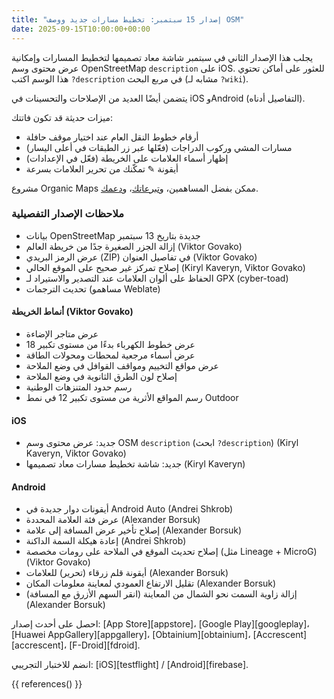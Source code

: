 ```yaml
---
title: "إصدار 15 سبتمبر: تخطيط مسارات جديد ووصف OSM"
date: 2025-09-15T10:00:00+00:00
---
```


يجلب هذا الإصدار الثاني في سبتمبر شاشة معاد تصميمها لتخطيط المسارات وإمكانية عرض محتوى وسم OpenStreetMap `description` على iOS. للعثور على أماكن تحتوي هذا الوسم اكتب `?description` في مربع البحث (مشابه لـ `?wiki`).

يتضمن أيضًا العديد من الإصلاحات والتحسينات في iOS وAndroid (التفاصيل أدناه).

ميزات حديثة قد تكون فاتتك:
- أرقام خطوط النقل العام عند اختيار موقف حافلة
- مسارات المشي وركوب الدراجات (فعّلها عبر زر الطبقات في أعلى اليسار)
- إظهار أسماء العلامات على الخريطة (فعّل في الإعدادات)
- أيقونة ✎ تمكّنك من تحرير العلامات بسرعة

مشروع Organic Maps ممكن بفضل المساهمين، و[تبرعاتك](@/donate/index.ar.md)، و[دعمك](@/contribute/index.md).

### ملاحظات الإصدار التفصيلية

- بيانات OpenStreetMap جديدة بتاريخ 13 سبتمبر
- إزالة الجزر الصغيرة جدًا من خريطة العالم (Viktor Govako)
- عرض الرمز البريدي (ZIP) في تفاصيل العنوان (Viktor Govako)
- إصلاح تمركز غير صحيح على الموقع الحالي (Kiryl Kaveryn, Viktor Govako)
- الحفاظ على ألوان العلامات عند التصدير والاستيراد لـ GPX (cyber-toad)
- تحديث الترجمات (مساهمو Weblate)

#### أنماط الخريطة (Viktor Govako)

- عرض متاجر الإضاءة
- عرض خطوط الكهرباء بدءًا من مستوى تكبير 18
- عرض أسماء مرجعية لمحطات ومحولات الطاقة
- عرض مواقع التخييم ومواقف القوافل في وضع الملاحة
- إصلاح لون الطرق الثانوية في وضع الملاحة
- رسم حدود المتنزهات الوطنية
- رسم المواقع الأثرية من مستوى تكبير 12 في نمط Outdoor

#### iOS

- جديد: عرض محتوى وسم OSM `description` (ابحث `?description`) (Kiryl Kaveryn, Viktor Govako)
- جديد: شاشة تخطيط مسارات معاد تصميمها (Kiryl Kaveryn)

#### Android

- أيقونات دوار جديدة في Android Auto (Andrei Shkrob)
- عرض فئة العلامة المحددة (Alexander Borsuk)
- إصلاح تأخير عرض المسافة إلى علامة (Alexander Borsuk)
- إعادة هيكلة السمة الداكنة (Andrei Shkrob)
- إصلاح تحديث الموقع في الملاحة على رومات مخصصة (مثل Lineage + MicroG) (Viktor Govako)
- أيقونة قلم زرقاء (تحرير) للعلامات (Alexander Borsuk)
- تقليل الارتفاع العمودي لمعاينة معلومات المكان (Alexander Borsuk)
- إزالة زاوية السمت نحو الشمال من المعاينة (انقر السهم الأزرق مع المسافة) (Alexander Borsuk)

احصل على أحدث إصدار: [App Store][appstore]، [Google Play][googleplay]، [Huawei AppGallery][appgallery]، [Obtainium][obtainium]، [Accrescent][accrescent]، [F-Droid][fdroid].

انضم للاختبار التجريبي: [iOS][testflight] / [Android][firebase].

{{ references() }}
